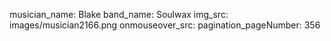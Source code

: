 musician_name: Blake
band_name: Soulwax
img_src: images/musician2166.png
onmouseover_src: 
pagination_pageNumber: 356